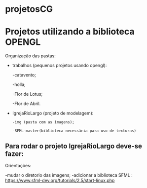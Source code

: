 # projetosCG


<h1>Projetos utilizando a biblioteca OPENGL</h1>

Organização das pastas:
  - trabalhos (pequenos projetos usando opengl):  
       
    -catavento;
    
    -holla;
    
    -Flor de Lotus;
    
    -Flor de Abril.
    
   
    
 - IgrejaRioLargo (projeto de modelagem):
    
       -img (pasta com as imagens);
       
       -SFML-master(biblioteca necessária para uso de texturas)

<h2>Para rodar o projeto IgrejaRioLargo deve-se fazer:</h2>

Orientações:

  -mudar o diretorio das imagens;
  -adicionar a biblioteca SFML : https://www.sfml-dev.org/tutorials/2.5/start-linux.php
